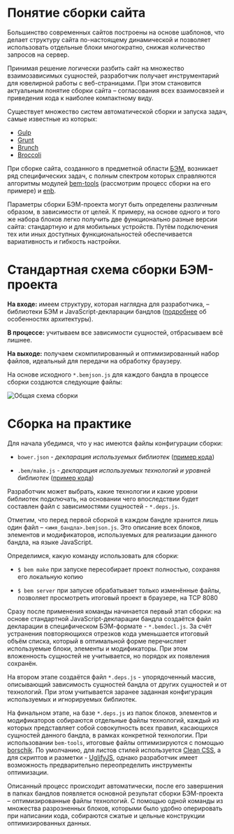 # Понятие сборки сайта

Большинство современных сайтов построены на основе шаблонов, что делает структуру сайта по-настоящему динамической и позволяет использовать отдельные блоки многократно, снижая количество запросов на сервер.

Принимая решение логически разбить сайт на множество взаимозависимых сущностей, разработчик получает инструментарий для ювелирной работы с веб-страницами. При этом становится актуальным понятие сборки сайта – согласования всех взаимосвязей и приведения кода к наиболее компактному виду.

Существует множество систем автоматической сборки и запуска задач, самые известные из которых:

* [Gulp](http://gulpjs.com/)
* [Grunt](http://gruntjs.com/)
* [Brunch](http://brunch.io/)
* [Broccoli](https://www.npmjs.org/package/broccoli)

При сборке сайта, созданного в предметной области [БЭМ](http://ru.bem.info/method/definitions/), возникает ряд специфических задач, с полным спектром которых справляются алгоритмы модулей [bem-tools](http://ru.bem.info/tools/bem/bem-tools/) (рассмотрим процесс сборки на его примере) и [enb](http://enb-make.info/). 

Параметры сборки БЭМ-проекта могут быть определены различным образом, в зависимости от целей. К примеру, на основе одного и того же набора блоков легко получить две функционально разные версии сайта: стандартную и для мобильных устройств. Путём подключения тех или иных доступных функциональностей обеспечивается вариативность и гибкость настройки.

# Стандартная схема сборки БЭМ-проекта

**На входе:** имеем структуру, которая наглядна для разработчика, – библиотеки БЭМ и JavaScript-декларации бандлов ([подробнее](http://ru.bem.info/tools/bem/bem-tools/tech-modules/) об особенностях архитектуры).

**В процессе:** учитываем все зависимости сущностей, отбрасываем всё лишнее.

**На выходе:** получаем скомпилированный и оптимизированный набор файлов, идеальный для передачи на обработку браузеру.

На основе исходного `*.bemjson.js` для каждого бандла в процессе сборки создаются следующие файлы: 

![Общая схема сборки](http://img-fotki.yandex.ru/get/6837/158800653.0/0_10741c_bfcdd557_orig)

# Сборка на практике

Для начала убедимся, что у нас имеются файлы конфигурации сборки:

*	`bower.json` - *декларация используемых библиотек* ([пример кода](https://gist.github.com/jk708/52fd36266d26f48ed080))

* `.bem/make.js` - *декларация используемых технологий и уровней библиотек* ([пример кода](https://gist.github.com/jk708/7d23d827466dc010b08a))

Разработчик может выбрать, какие технологии и какие уровни библиотек подключать, на основании чего впоследствии будет составлен файл с зависимостями сущностей - `*.deps.js`.

Отметим, что перед первой сборкой в каждом бандле хранится лишь один файл – `<имя_бандла>.bemjson.js`. Это описание всех блоков, элементов и модификаторов, используемых для реализации данного бандла, на языке JavaScript.

Определимся, какую команду использовать для сборки:

* `$ bem make` при запуске пересобирает проект полностью, сохраняя его локальную копию

* `$ bem server` при запуске обрабатывает только изменённые файлы, позволяет просмотреть итоговый проект в браузере, на TCP 8080

Сразу после применения команды начинается первый этап сборки: на основе стандартной JavaScript-декларации бандла создаётся файл декларации в специфическом БЭМ-формате - `*.bemdecl.js`. За счёт устранения повторяющихся отрезков кода уменьшается итоговый объём списка, который в оптимальной форме перечисляет используемые блоки, элементы и модификаторы. При этом вложенность сущностей не учитывается, но порядок их появления сохранён.

На втором этапе создаётся файл `*.deps.js` - упорядоченный массив, описывающий зависимость сущностей бандла от других сущностей и от технологий. При этом учитывается заранее заданная конфигурация используемых и игнорируемых библиотек.

На финальном этапе, на базе `*.deps.js` из папок блоков, элементов и модификаторов собираются отдельные файлы технологий, каждый из которых представляет собой совокупность всех правил, касающихся сущностей данного бандла, в рамках конкретной технологии. При использовании `bem-tools`, итоговые файлы оптимизируются с помощью [borschik](http://ru.bem.info/tools/optimizers/borschik/). По умолчанию, для листов стилей используется [Clean CSS](http://cleancss.com/), а для скриптов и разметки - [UglifyJS](https://github.com/mishoo/UglifyJS), однако разработчик имеет возможность предварительно переопределить инструменты оптимизации. 

Описанный процесс происходит автоматически, после его завершения в папках бандлов появляется основной результат сборки БЭМ-проекта – оптимизированные файлы технологий. С помощью одной команды из множества разрозненных блоков, которыми было удобно оперировать при написании кода, собираются сжатые и цельные конструкции оптимизированных данных.
